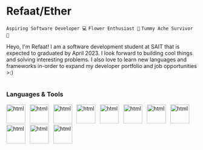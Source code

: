 # Refaat/Ether
`Aspiring Software Developer 💻` `Flower Enthusiast 🌻` `Tummy Ache Survivor 🥇`

<p>
Heyo, I'm Refaat! I am a software development student at SAIT that is expected to graduated by April 2023. I look forward to building cool things and solving interesting problems. I also love to learn new languages and frameworks in-order to expand my developer portfolio and job opportunities >:)
</p>

#

### Languages & Tools
<div>
    <img alt="html" width="50px" src="https://cdn.jsdelivr.net/gh/devicons/devicon/icons/html5/html5-plain.svg" /> &nbsp; 
    <img alt="html" width="50px" src="https://cdn.jsdelivr.net/gh/devicons/devicon/icons/css3/css3-plain.svg" /> &nbsp;
    <img alt="html" width="50px" src="https://cdn.jsdelivr.net/gh/devicons/devicon/icons/javascript/javascript-plain.svg" /> &nbsp;  
    <img alt="html" width="50px" src="https://cdn.jsdelivr.net/gh/devicons/devicon/icons/nodejs/nodejs-original.svg" /> &nbsp;  
    <img alt="html" width="50px" src="https://cdn.jsdelivr.net/gh/devicons/devicon/icons/python/python-original.svg" /> &nbsp;
    <img alt="html" width="50px" src="https://cdn.jsdelivr.net/gh/devicons/devicon/icons/java/java-original.svg" /> &nbsp;
    <img alt="html" width="50px" src="https://cdn.jsdelivr.net/gh/devicons/devicon/icons/mongodb/mongodb-plain.svg" /> &nbsp;
    <img alt="html" width="50px" src="https://cdn.jsdelivr.net/gh/devicons/devicon/icons/mysql/mysql-original.svg" /> &nbsp;
    <img alt="html" width="50px" src="https://cdn.jsdelivr.net/gh/devicons/devicon/icons/react/react-original.svg" /> &nbsp;
    <img alt="html" width="50px" src="https://cdn.jsdelivr.net/gh/devicons/devicon/icons/express/express-original.svg" /> &nbsp;
    <img alt="html" width="50px" src="https://cdn.jsdelivr.net/gh/devicons/devicon/icons/vscode/vscode-original.svg" /> &nbsp;
<div>

#
